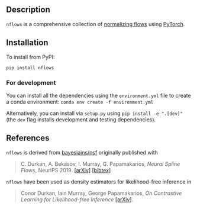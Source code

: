 ## Description
`nflows` is a comprehensive collection of [normalizing flows](https://arxiv.org/abs/1912.02762) using [PyTorch](https://pytorch.org).

## Installation

To install from PyPI:
```
pip install nflows
```

### For development

You can install all the dependencies using the `environment.yml` file to create a conda environment: `conda env create -f environment.yml`

Alternatively, you can install via `setup.py` using `pip install -e ".[dev]"` (the `dev` flag installs development and testing dependencies).


## References
`nflows` is derived from [bayesiains/nsf](https://github.com/bayesiains/nsf) originally published with
> C. Durkan, A. Bekasov, I. Murray, G. Papamakarios, _Neural Spline Flows_, NeurIPS 2019.
> [[arXiv]](https://arxiv.org/abs/1906.04032) [[bibtex]](https://gpapamak.github.io/bibtex/neural_spline_flows.bib)


`nflows` have been used as density estimators for likelihood-free inference in 
> Conor Durkan, Iain Murray, George Papamakarios, _On Contrastive Learning for Likelihood-free Inference_
> [[arXiv]](https://arxiv.org/abs/2002.03712).
